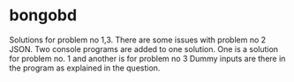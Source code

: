 # bongobd
Solutions for problem no 1,3. There are some issues with problem no 2 JSON.
Two console programs are added to one solution. One is a solution for problem no. 1 and another is for problem no 3
Dummy inputs are there in the program as explained in the question.
